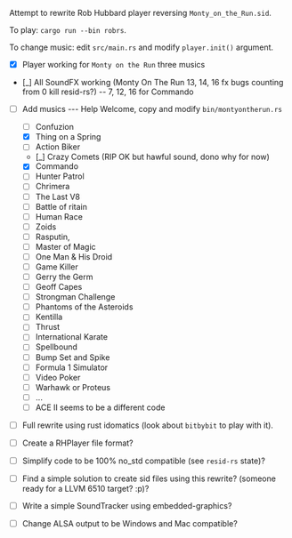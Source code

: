 Attempt to rewrite Rob Hubbard player reversing `Monty_on_the_Run.sid`.

To play: `cargo run --bin robrs`.

To change music: edit `src/main.rs` and modify `player.init()` argument.



- [x] Player working for `Monty on the Run` three musics
- [_] All SoundFX working (Monty On The Run 13, 14, 16 fx bugs counting from 0 kill resid-rs?) -- 7, 12, 16 for Commando
- [ ] Add musics --- Help Welcome, copy and modify `bin/montyontherun.rs`
    - [ ] Confuzion
    - [x] Thing on a Spring
    - [ ] Action Biker
    - [_] Crazy Comets (RIP OK but hawful sound, dono why for now)
    - [x] Commando
    - [ ] Hunter Patrol
    - [ ] Chrimera
    - [ ] The Last V8
    - [ ] Battle of  ritain
    - [ ] Human Race
    - [ ] Zoids
    - [ ] Rasputin,
    - [ ] Master of Magic
    - [ ] One Man & His Droid
    - [ ] Game Killer
    - [ ] Gerry the Germ
    - [ ] Geoff Capes
    - [ ] Strongman Challenge
    - [ ] Phantoms of the Asteroids
    - [ ] Kentilla
    - [ ] Thrust
    - [ ] International Karate
    - [ ] Spellbound
    - [ ] Bump Set and Spike
    - [ ] Formula 1 Simulator
    - [ ] Video Poker
    - [ ] Warhawk or Proteus
    - [ ] ...
    - [ ] ACE II seems to be a different code
- [ ] Full rewrite using rust idomatics (look about `bitbybit` to play with it).
- [ ] Create a RHPlayer file format?
- [ ] Simplify code to be 100% no_std compatible (see `resid-rs` state)?
- [ ] Find a simple solution to create sid files using this rewrite? (someone ready for a LLVM 6510 target? :p)?
- [ ] Write a simple SoundTracker using embedded-graphics?
- [ ] Change ALSA output to be Windows and Mac compatible?

